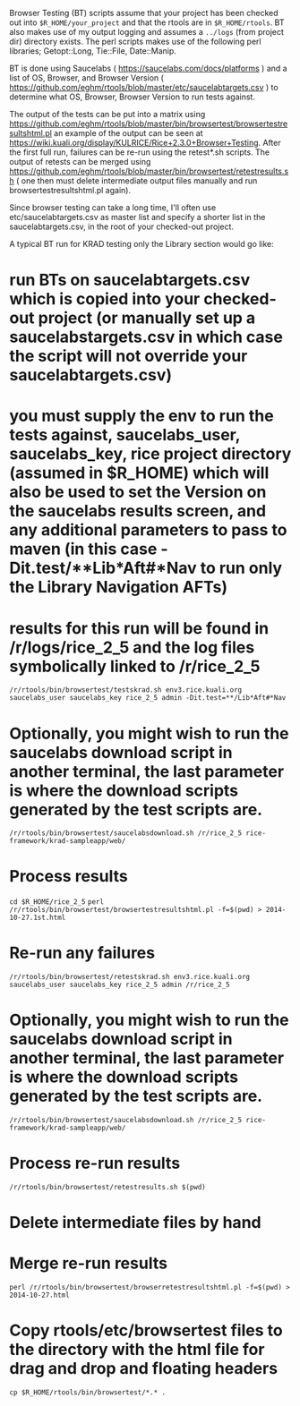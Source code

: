 Browser Testing (BT) scripts assume that your project has been checked out into `$R_HOME/your_project` and that the rtools are in `$R_HOME/rtools`.  BT also makes use of my output logging and assumes a `../logs` (from project dir) directory exists.  The perl scripts makes use of the following perl libraries; Getopt::Long, Tie::File, Date::Manip.

BT is done using Saucelabs ( https://saucelabs.com/docs/platforms ) and a list of OS, Browser, and Browser Version ( https://github.com/eghm/rtools/blob/master/etc/saucelabtargets.csv ) to determine what OS, Browser, Browser Version to run tests against.

The output of the tests can be put into a matrix using https://github.com/eghm/rtools/blob/master/bin/browsertest/browsertestresultshtml.pl an example of the output can be seen at https://wiki.kuali.org/display/KULRICE/Rice+2.3.0+Browser+Testing.  After the first full run, failures can be re-run using the retest*.sh scripts.  The output of retests can be merged using https://github.com/eghm/rtools/blob/master/bin/browsertest/retestresults.sh ( one then must delete intermediate output files manually and run browsertestresultshtml.pl again).

Since browser testing can take a long time, I'll often use etc/saucelabtargets.csv as master list and specify a shorter list in the saucelabtargets.csv, in the root of your checked-out project.

A typical BT run for KRAD testing only the Library section would go like:
# run BTs on saucelabtargets.csv which is copied into your checked-out project (or manually set up a saucelabstargets.csv in which case the script will not override your saucelabtargets.csv)
# you must supply the env to run the tests against, saucelabs_user, saucelabs_key, rice project directory (assumed in $R_HOME) which will also be used to set the Version on the saucelabs results screen, and any additional parameters to pass to maven (in this case -Dit.test/**Lib*Aft#*Nav to run only the Library Navigation AFTs)  
# results for this run will be found in /r/logs/rice_2_5 and the log files symbolically linked to /r/rice_2_5
`/r/rtools/bin/browsertest/testskrad.sh env3.rice.kuali.org saucelabs_user saucelabs_key rice_2_5 admin -Dit.test=**/Lib*Aft#*Nav`

# Optionally, you might wish to run the saucelabs download script in another terminal, the last parameter is where the download scripts generated by the test scripts are.
`/r/rtools/bin/browsertest/saucelabsdownload.sh /r/rice_2_5 rice-framework/krad-sampleapp/web/`

# Process results
`cd $R_HOME/rice_2_5`
`perl /r/rtools/bin/browsertest/browsertestresultshtml.pl -f=$(pwd) > 2014-10-27.1st.html`

# Re-run any failures
`/r/rtools/bin/browsertest/retestskrad.sh env3.rice.kuali.org saucelabs_user saucelabs_key rice_2_5 admin /r/rice_2_5`

# Optionally, you might wish to run the saucelabs download script in another terminal, the last parameter is where the download scripts generated by the test scripts are.
`/r/rtools/bin/browsertest/saucelabsdownload.sh /r/rice_2_5 rice-framework/krad-sampleapp/web/`

# Process re-run results
`/r/rtools/bin/browsertest/retestresults.sh $(pwd)`

# Delete intermediate files by hand

# Merge re-run results
`perl /r/rtools/bin/browsertest/browserretestresultshtml.pl -f=$(pwd) > 2014-10-27.html`

# Copy rtools/etc/browsertest files to the directory with the html file for drag and drop and floating headers
`cp $R_HOME/rtools/bin/browsertest/*.* .`


